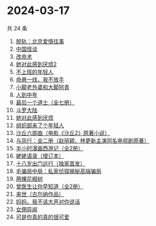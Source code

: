 # 2024-03-17

共 24 条

<!-- BEGIN WEREAD -->
<!-- 最后更新时间 2024-03-17 14:01:08 +0800 -->
1. [脱轨：北京爱情往事](https://weread.qq.com/web/bookDetail/e43329a0813ab89d6g014c1f)
1. [中国怪谈](https://weread.qq.com/web/bookDetail/8c132e40813ab89c4g011749)
1. [改命术](https://weread.qq.com/web/bookDetail/9e632180813ab8795g011db9)
1. [她对此感到厌烦2](https://weread.qq.com/web/bookDetail/c7732910813ab89d4g0178fc)
1. [不上班的年轻人](https://weread.qq.com/web/bookDetail/15332be0813ab869eg01463b)
1. [命悬一线，我不放手](https://weread.qq.com/web/bookDetail/0fa32270813ab89dbg011d04)
1. [小脚老外婆和大脚阿青](https://weread.qq.com/web/bookDetail/a63329b0813ab8976g011d15)
1. [人到中年](https://weread.qq.com/web/bookDetail/53432fd0813ab89bdg010e2e)
1. [最后一个道士（全七册）](https://weread.qq.com/web/bookDetail/1b1320507223e1791b1f1d3)
1. [斗罗大陆](https://weread.qq.com/web/bookDetail/3f832f105724353f8a62cda)
1. [她对此感到厌烦](https://weread.qq.com/web/bookDetail/8f632e60813ab7dcbg015740)
1. [组织部来了个年轻人](https://weread.qq.com/web/bookDetail/00432890813ab82d5g0124b1)
1. [沙丘六部曲（电影《沙丘2》原著小说）](https://weread.qq.com/web/bookDetail/a7b321607199d7fba7bb736)
1. [与凤行：全二册（赵丽颖、林更新主演同名电视剧原著）](https://weread.qq.com/web/bookDetail/8a1327b055401a8a15ae90c)
1. [半小时漫画西游记（全2册）](https://weread.qq.com/web/bookDetail/85432da0813ab89bbg014e25)
1. [姥姥语录（增订本）](https://weread.qq.com/web/bookDetail/33f324e0813ab70d6g010a9b)
1. [十八岁出门远行（独家首发）](https://weread.qq.com/web/bookDetail/23b32ed0813ab8976g017476)
1. [毛骗局中局：私家侦探揭秘高端骗局](https://weread.qq.com/web/bookDetail/e4a32960813ab89c3g01927f)
1. [两棵花椒树](https://weread.qq.com/web/bookDetail/e1932f30813ab7f21g015fbb)
1. [曾医生让你早知道（全2册）](https://weread.qq.com/web/bookDetail/58732e60813ab7208g01540f)
1. [来世（古尔纳作品）](https://weread.qq.com/web/bookDetail/56932ac0813ab74bdg016d51)
1. [妈妈，我不该大声对你说话](https://weread.qq.com/web/bookDetail/b5032bf0813ab89c4g016140)
1. [女佣异闻](https://weread.qq.com/web/bookDetail/fd032c70813ab8976g013096)
1. [可是你真的真的很可爱](https://weread.qq.com/web/bookDetail/c75322b072323ea5c7580fe)
<!-- END WEREAD -->